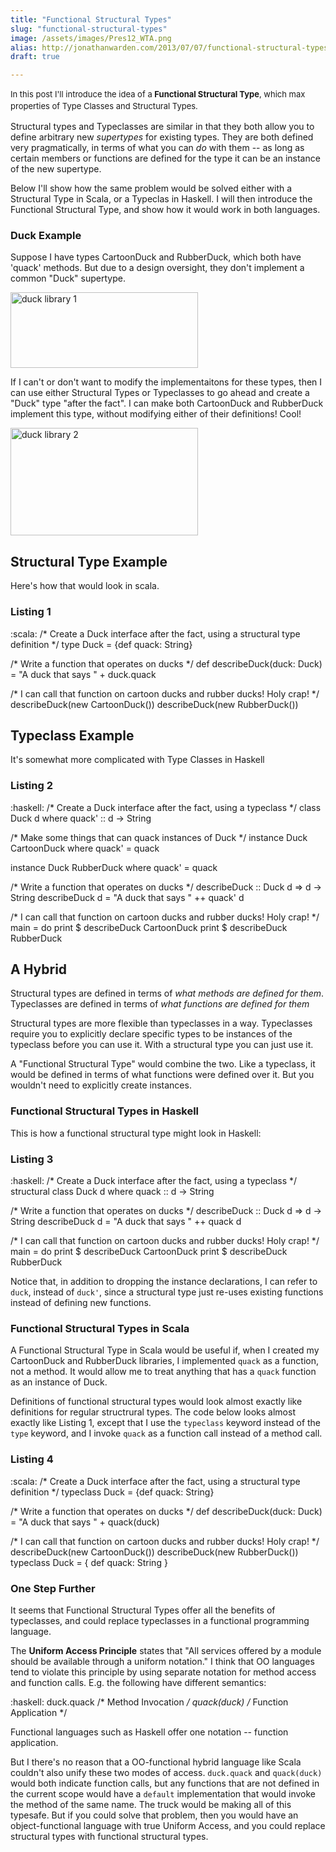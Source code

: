 ```yaml
---
title: "Functional Structural Types"
slug: "functional-structural-types"
image: /assets/images/Pres12_WTA.png
alias: http://jonathanwarden.com/2013/07/07/functional-structural-types/
draft: true

---
```


<span style="font-size: 13px; line-height: 19px;">In this post I'll introduce the idea of a **Functional Structural Type**, which max properties of Type Classes and Structural Types.</span>

Structural types and Typeclasses are similar in that they both allow you to define arbitrary new *supertypes* for existing types. They are both defined very pragmatically, in terms of what you can *do* with them -- as long as certain members or functions are defined for the type it can be an instance of the new supertype.

Below I'll show how the same problem would be solved either with a Structural Type in Scala, or a Typeclas in Haskell. I will then introduce the Functional Structural Type, and show how it would work in both languages.

### Duck Example

Suppose I have types CartoonDuck and RubberDuck, which both have 'quack' methods. But due to a design oversight, they don't implement a common "Duck" supertype.

<a href="http://jonathanwarden.com/wp-content/uploads/2013/07/duck-library-11.png"><img class="alignnone size-medium wp-image-242" alt="duck library 1" src="http://jonathanwarden.com/wp-content/uploads/2013/07/duck-library-11-300x121.png" width="300" height="121"></a>

If I can't or don't want to modify the implementaitons for these types, then I can use either Structural Types or Typeclasses to go ahead and create a "Duck" type "after the fact". I can make both CartoonDuck and RubberDuck implement this type, without modifying either of their definitions! Cool!

<a href="http://jonathanwarden.com/wp-content/uploads/2013/07/duck-library-21.png"><img class="alignnone size-medium wp-image-243" alt="duck library 2" src="http://jonathanwarden.com/wp-content/uploads/2013/07/duck-library-21-300x172.png" width="300" height="172"></a>

## Structural Type Example

Here's how that would look in scala.

### Listing 1

:scala:
/* Create a Duck interface after the fact, using a structural type definition */
type Duck = {def quack: String}

/* Write a function that operates on ducks */
def describeDuck(duck: Duck) = "A duck that says " + duck.quack

/* I can call that function on cartoon ducks and rubber ducks! Holy crap! */
describeDuck(new CartoonDuck())
describeDuck(new RubberDuck())

## Typeclass Example

It's somewhat more complicated with Type Classes in Haskell

### Listing 2

:haskell:
/* Create a Duck interface after the fact, using a typeclass */
class Duck d where
quack' :: d -&gt; String

/* Make some things that can quack instances of Duck */
instance Duck CartoonDuck where
quack' = quack

instance Duck RubberDuck where
quack' = quack

/* Write a function that operates on ducks */
describeDuck :: Duck d =&gt; d -&gt; String
describeDuck d = "A duck that says " ++ quack' d

/* I can call that function on cartoon ducks and rubber ducks! Holy crap! */
main = do
print $ describeDuck CartoonDuck
print $ describeDuck RubberDuck

## A Hybrid

Structural types are defined in terms of *what methods are defined for them*. Typeclasses are defined in terms of *what functions are defined for them*

Structural types are more flexible than typeclasses in a way. Typeclasses require you to explicitly declare specific types to be instances of the typeclass before you can use it.  With a structural type you can just use it.

A "Functional Structural Type" would combine the two. Like a typeclass, it would be defined in terms of what functions were defined over it. But you wouldn't need to explicitly create instances.

### Functional Structural Types in Haskell

This is how a functional structural type might look in Haskell:

### Listing 3

:haskell:
/* Create a Duck interface after the fact, using a typeclass */
structural class Duck d where
quack :: d -&gt; String

/* Write a function that operates on ducks */
describeDuck :: Duck d =&gt; d -&gt; String
describeDuck d = "A duck that says " ++ quack d

/* I can call that function on cartoon ducks and rubber ducks! Holy crap! */
main = do
print $ describeDuck CartoonDuck
print $ describeDuck RubberDuck

Notice that, in addition to dropping the instance declarations, I can refer to  `duck`, instead of `duck'`, since a structural type just re-uses existing functions instead of defining new functions.

### Functional Structural Types in Scala

A Functional Structural Type in Scala would be useful if, when I created my CartoonDuck and RubberDuck libraries, I implemented `quack` as a function, not a method. It would allow me to treat anything that has a `quack` function as an instance of Duck.

Definitions of functional structural types would look almost exactly like definitions for regular structrural types. The code below looks almost exactly like Listing 1, except that I use the `typeclass` keyword instead of the `type` keyword, and I invoke `quack` as a function call instead of a method call.

### Listing 4

:scala:
/* Create a Duck interface after the fact, using a structural type definition */
typeclass Duck = {def quack: String}

/* Write a function that operates on ducks */
def describeDuck(duck: Duck) = "A duck that says " + quack(duck)

/* I can call that function on cartoon ducks and rubber ducks! Holy crap! */
describeDuck(new CartoonDuck())
describeDuck(new RubberDuck())
typeclass Duck = { def quack: String }

### One Step Further

It seems that Functional Structural Types offer all the benefits of typeclasses, and could replace typeclasses in a functional programming language.

The **Uniform Access Principle** states that "All services offered by a module should be available through a uniform notation."  I think that OO languages tend to violate this principle by using separate notation for method access and function calls.  E.g. the following have different semantics:

:haskell:
duck.quack /* Method Invocation */
quack(duck) /* Function Application */

Functional languages such as Haskell offer one notation -- function application.

But I there's no reason that a OO-functional hybrid language like Scala couldn't also unify these two modes of access.  `duck.quack` and `quack(duck)` would both indicate function calls, but any functions that are not defined in the current scope would have a `default` implementation that would invoke the method of the same name.  The truck would be making all of this typesafe.  But if you could solve that problem, then you would have an object-functional language with true Uniform Access, and you could replace structural types with functional structural types.